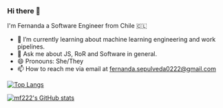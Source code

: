 ### Hi there 👋

I'm Fernanda a Software Engineer from Chile 🇨🇱

- 🌱 I’m currently learning about machine learning engineering and work pipelines.
- 💬 Ask me about JS, RoR and Software in general.
- 😄 Pronouns: She/They
- 📫 How to reach me via email at fernanda.sepulveda0222@gmail.com

[![Top Langs](https://github-readme-stats.vercel.app/api/top-langs/?username=mf222&count_private=true&show_icons=true&theme=onedark&layout=compact)](https://github.com/anuraghazra/github-readme-stats)

[![mf222's GitHub stats](https://github-readme-stats.vercel.app/api?username=mf222&count_private=true&show_icons=true&theme=onedark)](https://github.com/anuraghazra/github-readme-stats)
